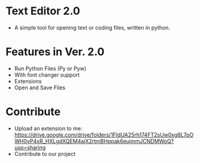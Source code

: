 # Text Editor 2.0

- A simple tool for opening text or coding files, written in python.

# Features in Ver. 2.0

- Run Python Files (Py or Pyw)
- With font changer support
- Extensions
- Open and Save Files

# Contribute

- Upload an extension to me: https://drive.google.com/drive/folders/1FIdUA25rh174FT2sUw0xg8L7pOWH0yP4xR_HXLgdXQEM4ajX2rtmBHppak6eujmmJCNDMWoQ?usp=sharing
- Contribute to our project
